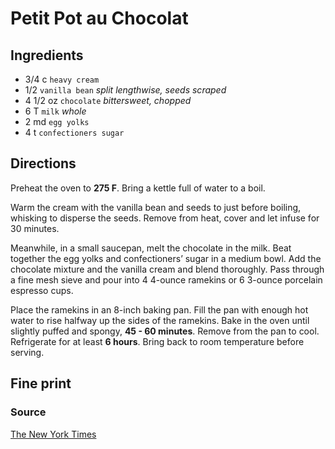 Petit Pot au Chocolat
==

Ingredients
--

* 3/4 c `heavy cream`
* 1/2 `vanilla bean` *split lengthwise, seeds scraped*
* 4 1/2 oz `chocolate` *bittersweet, chopped*
* 6 T `milk` *whole*
* 2 md `egg yolks`
* 4 t `confectioners sugar`

Directions
--

Preheat the oven to **275 F**. Bring a kettle full of water to a boil.

Warm the cream with the vanilla bean and seeds to just before boiling,
whisking to disperse the seeds. Remove from heat, cover and let infuse for 30
minutes. 

Meanwhile, in a small saucepan, melt the chocolate in the milk. Beat together
the egg yolks and confectioners’ sugar in a medium bowl. Add the chocolate
mixture and the vanilla cream and blend thoroughly. Pass through a fine mesh
sieve and pour into 4 4-ounce ramekins or 6 3-ounce porcelain espresso cups. 

Place the ramekins in an 8-inch baking pan. Fill the pan with enough hot
water to rise halfway up the sides of the ramekins. Bake in the oven until
slightly puffed and spongy, **45 - 60 minutes**. Remove from the pan to
cool. Refrigerate for at least **6 hours**. Bring back to room temperature before
serving.

Fine print
--

### Source

[The New York Times](http://www.nytimes.com/2007/12/02/magazine/02food-t.html)
